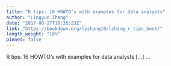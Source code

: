 ```yaml
---
title: "R tips: 16 HOWTO’s with examples for data analysts"
author: "Lingyun Zhang"
date: "2017-08-27T10:35:23Z"
link: "https://bookdown.org/lyzhang10/lzhang_r_tips_book/"
length_weight: "16%"
pinned: false
---
```


R tips: 16 HOWTO’s with examples for data analysts [...]  ...

